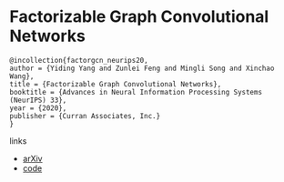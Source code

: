 # Factorizable Graph Convolutional Networks

```
@incollection{factorgcn_neurips20,
author = {Yiding Yang and Zunlei Feng and Mingli Song and Xinchao Wang},
title = {Factorizable Graph Convolutional Networks},
booktitle = {Advances in Neural Information Processing Systems (NeurIPS) 33},
year = {2020},
publisher = {Curran Associates, Inc.}
}
```

links
- [arXiv](https://arxiv.org/abs/2010.05421)
- [code](https://github.com/ihollywhy/FactorGCN.PyTorch)
